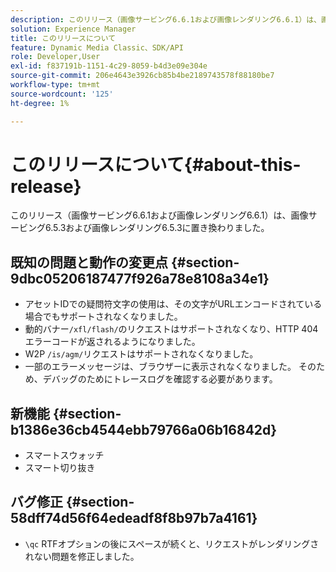 ```yaml
---
description: このリリース（画像サービング6.6.1および画像レンダリング6.6.1）は、画像サービング6.5.3および画像レンダリング6.5.3に置き換わりました。
solution: Experience Manager
title: このリリースについて
feature: Dynamic Media Classic、SDK/API
role: Developer,User
exl-id: f837191b-1151-4c29-8059-b4d3e09e304e
source-git-commit: 206e4643e3926cb85b4be2189743578f88180be7
workflow-type: tm+mt
source-wordcount: '125'
ht-degree: 1%

---
```


# このリリースについて{#about-this-release}

このリリース（画像サービング6.6.1および画像レンダリング6.6.1）は、画像サービング6.5.3および画像レンダリング6.5.3に置き換わりました。

## 既知の問題と動作の変更点 {#section-9dbc05206187477f926a78e8108a34e1}

* アセットIDでの疑問符文字の使用は、その文字がURLエンコードされている場合でもサポートされなくなりました。
* 動的バナー`/xfl/flash/`のリクエストはサポートされなくなり、HTTP 404エラーコードが返されるようになりました。
* W2P `/is/agm/`リクエストはサポートされなくなりました。
* 一部のエラーメッセージは、ブラウザーに表示されなくなりました。 そのため、デバッグのためにトレースログを確認する必要があります。

## 新機能 {#section-b1386e36cb4544ebb79766a06b16842d}

* スマートスウォッチ
* スマート切り抜き

## バグ修正 {#section-58dff74d56f64edeadf8f8b97b7a4161}

* `\qc` RTFオプションの後にスペースが続くと、リクエストがレンダリングされない問題を修正しました。
